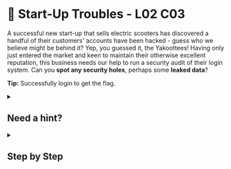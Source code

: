 # 🛵 Start-Up Troubles - L02 C03

A successful new start-up that sells electric scooters has discovered a handful of their customers' accounts have been hacked - guess who we believe might be behind it? Yep, you guessed it, the Yakoottees! Having only just entered the market and keen to maintain their otherwise excellent reputation, this business needs our help to run a security audit of their login system. Can you **spot any security holes**, perhaps some **leaked data**?

**Tip:** Successfully login to get the flag.

<details><summary>

## Need a hint?</summary>

> 💡 Hint: As there's nothing useful in the interface, check out the page source. You'll find are some JavaScript variables being used and if the page can use them, it's possible we can too! Perhaps open your browser developer tools, particularly the console and try outputting those variables.

</details>

<details><summary>

## Step by Step</summary>

- Right click the page to bring up inspect element
- From there, navigate to the console tab and type `email`, then hit enter
- This should give you the email enclosed by ‘s, copy this into the login’s email form and then do the same but by typing `password` into the console.
  - Email: `bonita@zip-zap-rides.com`
  - Password: `abc123`
- Enter the correct details into the login page and submit to get the flag

</details>
